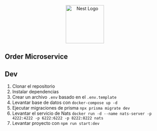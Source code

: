 <p align="center">
  <a href="http://nestjs.com/" target="blank"><img src="https://nestjs.com/img/logo-small.svg" width="120" alt="Nest Logo" /></a>
</p>

## Order Microservice

## Dev

1. Clonar el repositorio
2. Instalar dependencias
3. Crear un archivo `.env` basado en el `.env.template`
4. Levantar base de datos con `docker-compose up -d`
5. Ejecutar migraciones de prisma `npx prisma migrate dev`
6. Levantar el servicio de Nats `docker run -d --name nats-server -p 4222:4222 -p 6222:6222 -p 8222:8222 nats`
7. Levantar proyecto con `npm run start:dev`
